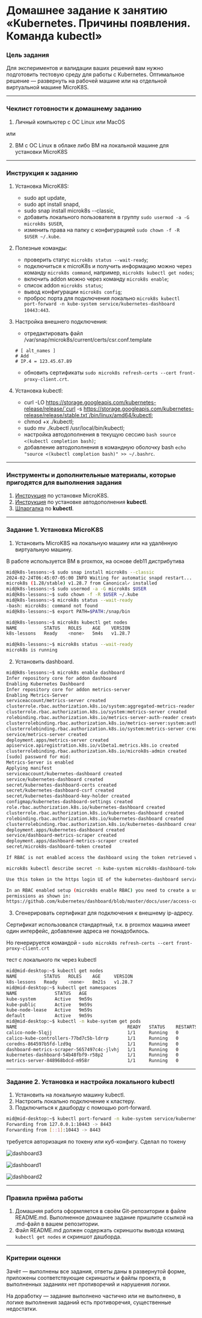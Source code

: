 # Домашнее задание к занятию «Kubernetes. Причины появления. Команда kubectl»

### Цель задания

Для экспериментов и валидации ваших решений вам нужно подготовить тестовую среду для работы с Kubernetes. Оптимальное решение — развернуть на рабочей машине или на отдельной виртуальной машине MicroK8S.

------

### Чеклист готовности к домашнему заданию

1. Личный компьютер с ОС Linux или MacOS

или

2. ВМ c ОС Linux в облаке либо ВМ на локальной машине для установки MicroK8S

------

### Инструкция к заданию

1. Установка MicroK8S:
    - sudo apt update,
    - sudo apt install snapd,
    - sudo snap install microk8s --classic,
    - добавить локального пользователя в группу `sudo usermod -a -G microk8s $USER`,
    - изменить права на папку с конфигурацией `sudo chown -f -R $USER ~/.kube`.

2. Полезные команды:
    - проверить статус `microk8s status --wait-ready`;
    - подключиться к microK8s и получить информацию можно через команду `microk8s command`, например, `microk8s kubectl get nodes`;
    - включить addon можно через команду `microk8s enable`;
    - список addon `microk8s status`;
    - вывод конфигурации `microk8s config`;
    - проброс порта для подключения локально `microk8s kubectl port-forward -n kube-system service/kubernetes-dashboard 10443:443`.

3. Настройка внешнего подключения:
    - отредактировать файл /var/snap/microk8s/current/certs/csr.conf.template
    ```shell
    # [ alt_names ]
    # Add
    # IP.4 = 123.45.67.89
    ```
    - обновить сертификаты `sudo microk8s refresh-certs --cert front-proxy-client.crt`.

4. Установка kubectl:
    - curl -LO https://storage.googleapis.com/kubernetes-release/release/`curl -s https://storage.googleapis.com/kubernetes-release/release/stable.txt`/bin/linux/amd64/kubectl;
    - chmod +x ./kubectl;
    - sudo mv ./kubectl /usr/local/bin/kubectl;
    - настройка автодополнения в текущую сессию `bash source <(kubectl completion bash)`;
    - добавление автодополнения в командную оболочку bash `echo "source <(kubectl completion bash)" >> ~/.bashrc`.

------

### Инструменты и дополнительные материалы, которые пригодятся для выполнения задания

1. [Инструкция](https://microk8s.io/docs/getting-started) по установке MicroK8S.
2. [Инструкция](https://kubernetes.io/ru/docs/reference/kubectl/cheatsheet/#bash) по установке автодополнения **kubectl**.
3. [Шпаргалка](https://kubernetes.io/ru/docs/reference/kubectl/cheatsheet/) по **kubectl**.

------

### Задание 1. Установка MicroK8S

1. Установить MicroK8S на локальную машину или на удалённую виртуальную машину.

В работе используется ВМ в proxmox, на основе deb11 дистрибутива
```bash
mid@k8s-lessons:~$ sudo snap install microk8s --classic
2024-02-24T06:45:07-05:00 INFO Waiting for automatic snapd restart...
microk8s (1.28/stable) v1.28.7 from Canonical✓ installed
mid@k8s-lessons:~$ sudo usermod -a -G microk8s $USER
mid@k8s-lessons:~$ sudo chown -f -R $USER ~/.kube
mid@k8s-lessons:~$ microk8s status --wait-ready
-bash: microk8s: command not found
mid@k8s-lessons:~$ export PATH=$PATH:/snap/bin

mid@k8s-lessons:~$ microk8s kubectl get nodes
NAME          STATUS   ROLES    AGE    VERSION
k8s-lessons   Ready    <none>   5m4s   v1.28.7

mid@k8s-lessons:~$ microk8s status --wait-ready
microk8s is running
```
2. Установить dashboard.

```bash
mid@k8s-lessons:~$ microk8s enable dashboard
Infer repository core for addon dashboard
Enabling Kubernetes Dashboard
Infer repository core for addon metrics-server
Enabling Metrics-Server
serviceaccount/metrics-server created
clusterrole.rbac.authorization.k8s.io/system:aggregated-metrics-reader created
clusterrole.rbac.authorization.k8s.io/system:metrics-server created
rolebinding.rbac.authorization.k8s.io/metrics-server-auth-reader created
clusterrolebinding.rbac.authorization.k8s.io/metrics-server:system:auth-delegator created
clusterrolebinding.rbac.authorization.k8s.io/system:metrics-server created
service/metrics-server created
deployment.apps/metrics-server created
apiservice.apiregistration.k8s.io/v1beta1.metrics.k8s.io created
clusterrolebinding.rbac.authorization.k8s.io/microk8s-admin created
[sudo] password for mid:
Metrics-Server is enabled
Applying manifest
serviceaccount/kubernetes-dashboard created
service/kubernetes-dashboard created
secret/kubernetes-dashboard-certs created
secret/kubernetes-dashboard-csrf created
secret/kubernetes-dashboard-key-holder created
configmap/kubernetes-dashboard-settings created
role.rbac.authorization.k8s.io/kubernetes-dashboard created
clusterrole.rbac.authorization.k8s.io/kubernetes-dashboard created
rolebinding.rbac.authorization.k8s.io/kubernetes-dashboard created
clusterrolebinding.rbac.authorization.k8s.io/kubernetes-dashboard created
deployment.apps/kubernetes-dashboard created
service/dashboard-metrics-scraper created
deployment.apps/dashboard-metrics-scraper created
secret/microk8s-dashboard-token created

If RBAC is not enabled access the dashboard using the token retrieved with:

microk8s kubectl describe secret -n kube-system microk8s-dashboard-token

Use this token in the https login UI of the kubernetes-dashboard service.

In an RBAC enabled setup (microk8s enable RBAC) you need to create a user with restricted
permissions as shown in:
https://github.com/kubernetes/dashboard/blob/master/docs/user/access-control/creating-sample-user.md

```
3. Сгенерировать сертификат для подключения к внешнему ip-адресу.

Сертификат использовался стандартный, т.к. в proxmox машина имеет один интерфейс, добавление адреса не понадобилось.

Но генерируется командой - `sudo microk8s refresh-certs --cert front-proxy-client.crt`

тест с локального пк через kubectl

```bash
mid@mid-desktop:~$ kubectl get nodes
NAME          STATUS   ROLES    AGE     VERSION
k8s-lessons   Ready    <none>   8m21s   v1.28.7
mid@mid-desktop:~$ kubectl get namespaces
NAME              STATUS   AGE
kube-system       Active   9m59s
kube-public       Active   9m59s
kube-node-lease   Active   9m59s
default           Active   9m59s
mid@mid-desktop:~$ kubectl -n kube-system get pods
NAME                                         READY   STATUS    RESTARTS   AGE
calico-node-5lqjj                            1/1     Running   0          10m
calico-kube-controllers-77bd7c5b-ldrrp       1/1     Running   0          10m
coredns-864597b5fd-lzd9q                     1/1     Running   0          10m
dashboard-metrics-scraper-5657497c4c-jlvhj   1/1     Running   0          3m21s
kubernetes-dashboard-54b48fbf9-r58p2         1/1     Running   0          3m21s
metrics-server-848968bdcd-m958r              1/1     Running   0          3m26s
```


------

### Задание 2. Установка и настройка локального kubectl
1. Установить на локальную машину kubectl.
2. Настроить локально подключение к кластеру.
3. Подключиться к дашборду с помощью port-forward.

```bash
mid@mid-desktop:~$ kubectl port-forward -n kube-system service/kubernetes-dashboard 10443:443
Forwarding from 127.0.0.1:10443 -> 8443
Forwarding from [::1]:10443 -> 8443
```

требуется авторизация по токену или куб-конфигу. Сделал по токену

![dashboard3](https://github.com/ivanmalyshev/kuber-homeworks/blob/main/1.1/dashboard3.png)

![dashboard1](https://github.com/ivanmalyshev/kuber-homeworks/blob/main/1.1/dashboard.png)

![dashboard2](https://github.com/ivanmalyshev/kuber-homeworks/blob/main/1.1/dashboard2.png)

------

### Правила приёма работы

1. Домашняя работа оформляется в своём Git-репозитории в файле README.md. Выполненное домашнее задание пришлите ссылкой на .md-файл в вашем репозитории.
2. Файл README.md должен содержать скриншоты вывода команд `kubectl get nodes` и скриншот дашборда.

------

### Критерии оценки
Зачёт — выполнены все задания, ответы даны в развернутой форме, приложены соответствующие скриншоты и файлы проекта, в выполненных заданиях нет противоречий и нарушения логики.

На доработку — задание выполнено частично или не выполнено, в логике выполнения заданий есть противоречия, существенные недостатки.
